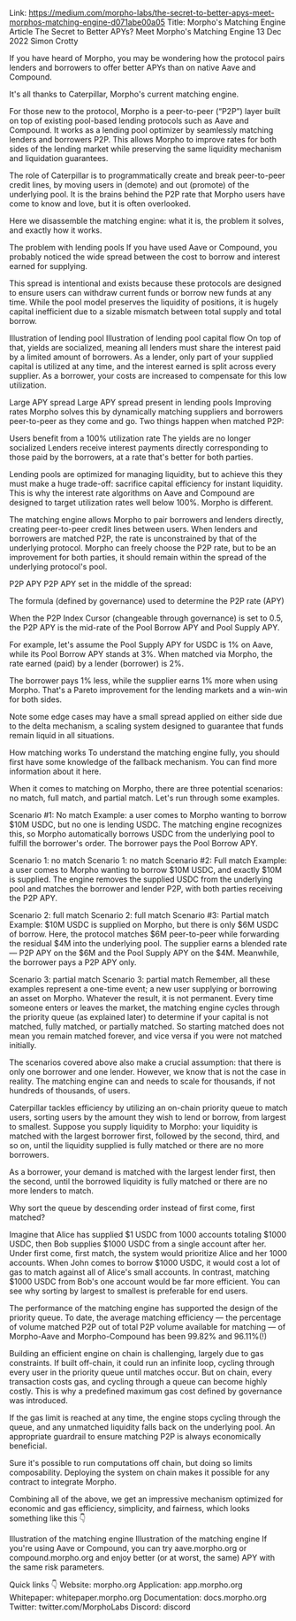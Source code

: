 Link: https://medium.com/morpho-labs/the-secret-to-better-apys-meet-morphos-matching-engine-d071abe00a05
Title: Morpho's Matching Engine Article
The Secret to Better APYs? Meet Morpho's Matching Engine
13 Dec 2022
Simon Crotty

If you have heard of Morpho, you may be wondering how the protocol pairs lenders and borrowers to offer better APYs than on native Aave and Compound.

It's all thanks to Caterpillar, Morpho's current matching engine.

For those new to the protocol, Morpho is a peer-to-peer (“P2P”) layer built on top of existing pool-based lending protocols such as Aave and Compound. It works as a lending pool optimizer by seamlessly matching lenders and borrowers P2P. This allows Morpho to improve rates for both sides of the lending market while preserving the same liquidity mechanism and liquidation guarantees.

The role of Caterpillar is to programmatically create and break peer-to-peer credit lines, by moving users in (demote) and out (promote) of the underlying pool. It is the brains behind the P2P rate that Morpho users have come to know and love, but it is often overlooked.

Here we disassemble the matching engine: what it is, the problem it solves, and exactly how it works.

The problem with lending pools
If you have used Aave or Compound, you probably noticed the wide spread between the cost to borrow and interest earned for supplying.

This spread is intentional and exists because these protocols are designed to ensure users can withdraw current funds or borrow new funds at any time. While the pool model preserves the liquidity of positions, it is hugely capital inefficient due to a sizable mismatch between total supply and total borrow.

Illustration of lending pool
Illustration of lending pool capital flow
On top of that, yields are socialized, meaning all lenders must share the interest paid by a limited amount of borrowers. As a lender, only part of your supplied capital is utilized at any time, and the interest earned is split across every supplier. As a borrower, your costs are increased to compensate for this low utilization.

Large APY spread
Large APY spread present in lending pools
Improving rates
Morpho solves this by dynamically matching suppliers and borrowers peer-to-peer as they come and go. Two things happen when matched P2P:

Users benefit from a 100% utilization rate
The yields are no longer socialized
Lenders receive interest payments directly corresponding to those paid by the borrowers, at a rate that's better for both parties.

Lending pools are optimized for managing liquidity, but to achieve this they must make a huge trade-off: sacrifice capital efficiency for instant liquidity. This is why the interest rate algorithms on Aave and Compound are designed to target utilization rates well below 100%. Morpho is different.

The matching engine allows Morpho to pair borrowers and lenders directly, creating peer-to-peer credit lines between users. When lenders and borrowers are matched P2P, the rate is unconstrained by that of the underlying protocol. Morpho can freely choose the P2P rate, but to be an improvement for both parties, it should remain within the spread of the underlying protocol's pool.

P2P APY
P2P APY set in the middle of the spread:

The formula (defined by governance) used to determine the P2P rate (APY)

When the P2P Index Cursor (changeable through governance) is set to 0.5, the P2P APY is the mid-rate of the Pool Borrow APY and Pool Supply APY.

For example, let's assume the Pool Supply APY for USDC is 1% on Aave, while its Pool Borrow APY stands at 3%. When matched via Morpho, the rate earned (paid) by a lender (borrower) is 2%.

The borrower pays 1% less, while the supplier earns 1% more when using Morpho. That's a Pareto improvement for the lending markets and a win-win for both sides.

Note some edge cases may have a small spread applied on either side due to the delta mechanism, a scaling system designed to guarantee that funds remain liquid in all situations.

How matching works
To understand the matching engine fully, you should first have some knowledge of the fallback mechanism. You can find more information about it here.

When it comes to matching on Morpho, there are three potential scenarios: no match, full match, and partial match. Let's run through some examples.

Scenario #1: No match
Example: a user comes to Morpho wanting to borrow $10M USDC, but no one is lending USDC. The matching engine recognizes this, so Morpho automatically borrows USDC from the underlying pool to fulfill the borrower's order. The borrower pays the Pool Borrow APY.

Scenario 1: no match
Scenario 1: no match
Scenario #2: Full match
Example: a user comes to Morpho wanting to borrow $10M USDC, and exactly $10M is supplied. The engine removes the supplied USDC from the underlying pool and matches the borrower and lender P2P, with both parties receiving the P2P APY.

Scenario 2: full match
Scenario 2: full match
Scenario #3: Partial match
Example: $10M USDC is supplied on Morpho, but there is only $6M USDC of borrow. Here, the protocol matches $6M peer-to-peer while forwarding the residual $4M into the underlying pool. The supplier earns a blended rate — P2P APY on the $6M and the Pool Supply APY on the $4M. Meanwhile, the borrower pays a P2P APY only.

Scenario 3: partial match
Scenario 3: partial match
Remember, all these examples represent a one-time event; a new user supplying or borrowing an asset on Morpho. Whatever the result, it is not permanent. Every time someone enters or leaves the market, the matching engine cycles through the priority queue (as explained later) to determine if your capital is not matched, fully matched, or partially matched. So starting matched does not mean you remain matched forever, and vice versa if you were not matched initially.

The scenarios covered above also make a crucial assumption: that there is only one borrower and one lender. However, we know that is not the case in reality. The matching engine can and needs to scale for thousands, if not hundreds of thousands, of users.

Caterpillar tackles efficiency by utilizing an on-chain priority queue to match users, sorting users by the amount they wish to lend or borrow, from largest to smallest. Suppose you supply liquidity to Morpho: your liquidity is matched with the largest borrower first, followed by the second, third, and so on, until the liquidity supplied is fully matched or there are no more borrowers.

As a borrower, your demand is matched with the largest lender first, then the second, until the borrowed liquidity is fully matched or there are no more lenders to match.

Why sort the queue by descending order instead of first come, first matched?

Imagine that Alice has supplied $1 USDC from 1000 accounts totaling $1000 USDC, then Bob supplies $1000 USDC from a single account after her. Under first come, first match, the system would prioritize Alice and her 1000 accounts. When John comes to borrow $1000 USDC, it would cost a lot of gas to match against all of Alice's small accounts. In contrast, matching $1000 USDC from Bob's one account would be far more efficient. You can see why sorting by largest to smallest is preferable for end users.

The performance of the matching engine has supported the design of the priority queue. To date, the average matching efficiency — the percentage of volume matched P2P out of total P2P volume available for matching — of Morpho-Aave and Morpho-Compound has been 99.82% and 96.11%(!)

Building an efficient engine on chain is challenging, largely due to gas constraints. If built off-chain, it could run an infinite loop, cycling through every user in the priority queue until matches occur. But on chain, every transaction costs gas, and cycling through a queue can become highly costly. This is why a predefined maximum gas cost defined by governance was introduced.

If the gas limit is reached at any time, the engine stops cycling through the queue, and any unmatched liquidity falls back on the underlying pool. An appropriate guardrail to ensure matching P2P is always economically beneficial.

Sure it's possible to run computations off chain, but doing so limits composability. Deploying the system on chain makes it possible for any contract to integrate Morpho.

Combining all of the above, we get an impressive mechanism optimized for economic and gas efficiency, simplicity, and fairness, which looks something like this 👇

Illustration of the matching engine
Illustration of the matching engine
If you're using Aave or Compound, you can try aave.morpho.org or compound.morpho.org and enjoy better (or at worst, the same) APY with the same risk parameters.

Quick links 👇
Website: morpho.org
Application: app.morpho.org
Whitepaper: whitepaper.morpho.org
Documentation: docs.morpho.org
Twitter: twitter.com/MorphoLabs
Discord: discord
